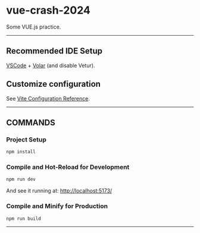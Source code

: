 # vue-crash-2024

Some VUE.js practice.

---

## Recommended IDE Setup

[VSCode](https://code.visualstudio.com/) + [Volar](https://marketplace.visualstudio.com/items?itemName=Vue.volar) (and disable Vetur).

## Customize configuration

See [Vite Configuration Reference](https://vitejs.dev/config/).

---

## COMMANDS

### Project Setup

```sh
npm install
```

### Compile and Hot-Reload for Development

```sh
npm run dev
```

And see it running at: [http://localhost:5173/](http://localhost:5173/)



### Compile and Minify for Production

```sh
npm run build
```

---
